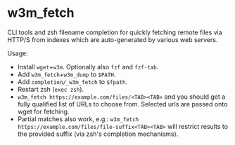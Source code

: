 # w3m_fetch
CLI tools and zsh filename completion for quickly fetching remote files via
HTTP/S from indexes which are auto-generated by various web servers.

Usage:

- Install `wget`+`w3m`. Optionally also `fzf` and `fzf-tab`.
- Add `w3m_fetch`+`w3m_dump` to `$PATH`.
- Add `completion/_w3m_fetch` to `$fpath`.
- Restart zsh (`exec zsh`).
- `w3m_fetch https://example.com/files/<TAB><TAB>` and you should get a fully
  qualified list of URLs to choose from. Selected urls are passed onto wget for
  fetching.
- Partial matches also work, e.g.: `w3m_fetch
  https://example.com/files/file-suffix<TAB><TAB>` will restrict results to the
  provided suffix (via zsh's completion mechanisms).
